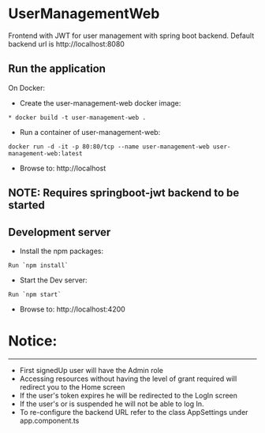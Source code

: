 # UserManagementWeb
Frontend with JWT for user management with spring boot backend.
Default backend url is http://localhost:8080

## Run the application
On Docker:
* Create the user-management-web docker image:
```
* docker build -t user-management-web .
```
* Run a container of user-management-web:
```
docker run -d -it -p 80:80/tcp --name user-management-web user-management-web:latest
```
* Browse to: http://localhost
## NOTE: **Requires springboot-jwt backend to be started**


## Development server
* Install the npm packages:
```
Run `npm install`
```
* Start the Dev server:
```
Run `npm start`
```
* Browse to: http://localhost:4200

# Notice:

--------------------------------------------------------------------------------
* First signedUp user will have the Admin role
* Accessing resources without having the level of grant required will redirect you to the Home screen
* If the user's token expires he will be redirected to the LogIn screen
* If the user's or is suspended he will not be able to log In.
* To re-configure the backend URL refer to the class AppSettings under app.component.ts
